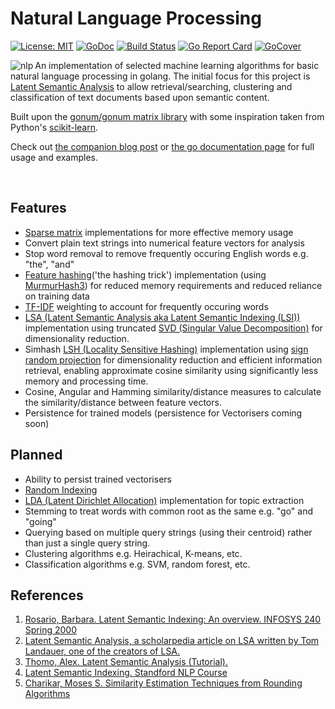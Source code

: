 # Natural Language Processing 
[![License: MIT](https://img.shields.io/badge/License-MIT-yellow.svg)](https://opensource.org/licenses/MIT) 
[![GoDoc](https://godoc.org/github.com/james-bowman/nlp?status.svg)](https://godoc.org/github.com/james-bowman/nlp) 
[![Build Status](https://travis-ci.org/james-bowman/nlp.svg?branch=master)](https://travis-ci.org/james-bowman/nlp)
[![Go Report Card](https://goreportcard.com/badge/github.com/james-bowman/nlp)](https://goreportcard.com/report/github.com/james-bowman/nlp) 
[![GoCover](https://gocover.io/_badge/github.com/james-bowman/nlp)](https://gocover.io/github.com/james-bowman/nlp) 
<!--[![Sourcegraph Badge](https://sourcegraph.com/github.com/james-bowman/nlp/-/badge.svg)](https://sourcegraph.com/github.com/james-bowman/nlp?badge)-->

<img src="https://github.com/james-bowman/nlp/raw/master/Gophers.008.crop.png" alt="nlp" align="left" />

An implementation of selected machine learning algorithms for basic natural language processing in golang.  The initial focus for this project is [Latent Semantic Analysis](https://en.wikipedia.org/wiki/Latent_semantic_analysis) to allow retrieval/searching, clustering and classification of text documents based upon semantic content.

Built upon the [gonum/gonum matrix library](https://github.com/gonum/gonum) with some inspiration taken from Python's [scikit-learn](http://scikit-learn.org/stable/).

Check out [the companion blog post](http://www.jamesbowman.me/post/semantic-analysis-of-webpages-with-machine-learning-in-go/) or [the go documentation page](https://godoc.org/github.com/james-bowman/nlp) for full usage and examples.

<br clear="all"/>

## Features

* [Sparse matrix](http://github.com/james-bowman/sparse) implementations for more effective memory usage
* Convert plain text strings into numerical feature vectors for analysis
* Stop word removal to remove frequently occuring English words e.g. "the", "and"
* [Feature hashing](https://en.wikipedia.org/wiki/Feature_hashing)('the hashing trick') implementation (using [MurmurHash3](http://github.com/spaolacci/murmur3)) for reduced memory requirements and reduced reliance on training data
* [TF-IDF](https://en.wikipedia.org/wiki/Tf%E2%80%93idf) weighting to account for frequently occuring words
* [LSA (Latent Semantic Analysis aka Latent Semantic Indexing (LSI))](https://en.wikipedia.org/wiki/Latent_semantic_analysis) implementation using truncated [SVD (Singular Value Decomposition)](https://en.wikipedia.org/wiki/Singular-value_decomposition) for dimensionality reduction.
* Simhash [LSH (Locality Sensitive Hashing)](https://en.wikipedia.org/wiki/Locality-sensitive_hashing) implementation using [sign random projection](https://en.wikipedia.org/wiki/Locality-sensitive_hashing#Random_projection) for dimensionality reduction and efficient information retrieval, enabling approximate cosine similarity using significantly less memory and processing time.
* Cosine, Angular and Hamming similarity/distance measures to calculate the similarity/distance between feature vectors.
* Persistence for trained models (persistence for Vectorisers coming soon)

## Planned

* Ability to persist trained vectorisers
* [Random Indexing](https://en.wikipedia.org/wiki/Random_indexing)
* [LDA (Latent Dirichlet Allocation)](https://en.wikipedia.org/wiki/Latent_Dirichlet_allocation) implementation for topic extraction
* Stemming to treat words with common root as the same e.g. "go" and "going"
* Querying based on multiple query strings (using their centroid) rather than just a single query string.
* Clustering algorithms e.g. Heirachical, K-means, etc.
* Classification algorithms e.g. SVM, random forest, etc.

## References

1. [Rosario, Barbara. Latent Semantic Indexing: An overview. INFOSYS 240 Spring 2000](http://people.ischool.berkeley.edu/~rosario/projects/LSI.pdf)
1. [Latent Semantic Analysis, a scholarpedia article on LSA written by Tom Landauer, one of the creators of LSA.](http://www.scholarpedia.org/article/Latent_semantic_analysis)
1. [Thomo, Alex. Latent Semantic Analysis (Tutorial).](http://webhome.cs.uvic.ca/~thomo/svd.pdf)
1. [Latent Semantic Indexing. Standford NLP Course](http://nlp.stanford.edu/IR-book/html/htmledition/latent-semantic-indexing-1.html)
1. [Charikar, Moses S. Similarity Estimation Techniques from Rounding
Algorithms](https://www.cs.princeton.edu/courses/archive/spr04/cos598B/bib/CharikarEstim.pdf)